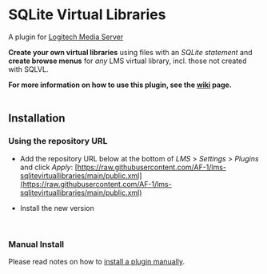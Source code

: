 SQLite Virtual Libraries
====

A plugin for [Logitech Media Server](https://github.com/Logitech/slimserver)<br>

**Create your own virtual libraries** using files with an *SQLite statement* and **create browse menus** for *any* LMS virtual library, incl. those not created with SQLVL.
<br>

**For more information on how to use this plugin, see the [wiki](https://github.com/AF-1/lms-sqlitevirtuallibraries/wiki) page.**
<br><br>

## Installation

### Using the repository URL

- Add the repository URL below at the bottom of *LMS* > *Settings* > *Plugins* and click *Apply*:
[https://raw.githubusercontent.com/AF-1/lms-sqlitevirtuallibraries/main/public.xml](https://raw.githubusercontent.com/AF-1/lms-sqlitevirtuallibraries/main/public.xml)

- Install the new version

<br>

### Manual Install
Please read notes on how to [install a plugin manually](https://github.com/AF-1/sobras/wiki/Manual-installation-of-LMS-plugins).

<br><br>